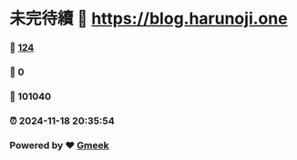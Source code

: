 # 未完待續 :link: https://blog.harunoji.one 
### :page_facing_up: [124](https://blog.harunoji.one/tag.html) 
### :speech_balloon: 0 
### :hibiscus: 101040 
### :alarm_clock: 2024-11-18 20:35:54 
### Powered by :heart: [Gmeek](https://github.com/Meekdai/Gmeek)
